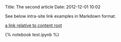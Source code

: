 Title: The second article
Date: 2012-12-01 10:02

See below intra-site link examples in Markdown format.

[a link relative to content root]({filename}/article1.md)

{% notebook test.ipynb %}
